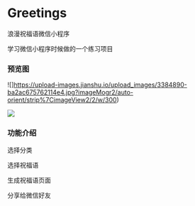 # Greetings
浪漫祝福语微信小程序

学习微信小程序时候做的一个练习项目

### 预览图

![]https://upload-images.jianshu.io/upload_images/3384890-ba2ac675762114e4.jpg?imageMogr2/auto-orient/strip%7CimageView2/2/w/300)

![](https://upload-images.jianshu.io/upload_images/3384890-2bc1f601756593a7.jpg?imageMogr2/auto-orient/strip%7CimageView2/2/w/300)

### 功能介绍

选择分类

选择祝福语 

生成祝福语页面

分享给微信好友


